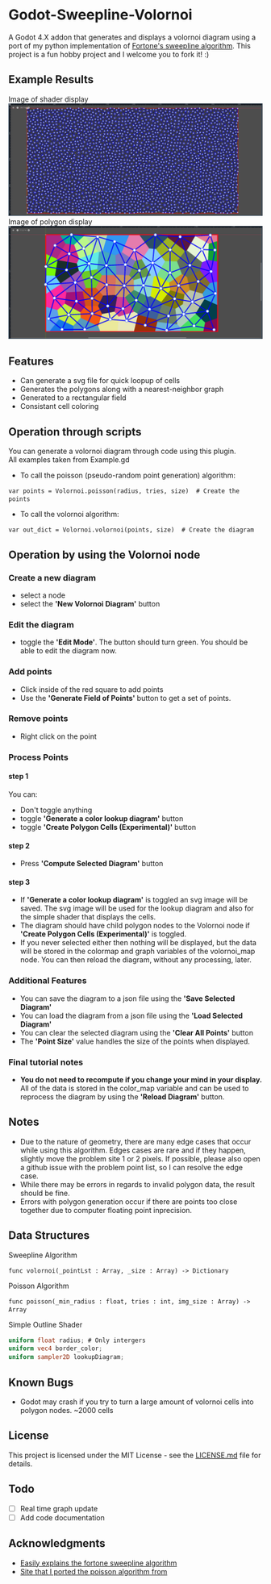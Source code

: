 # Godot-Sweepline-Volornoi

A Godot 4.X addon that generates and displays a volornoi diagram using a port of my python implementation of [Fortone's sweepline algorithm](https://en.wikipedia.org/wiki/Fortune%27s_algorithm). This project is a fun hobby project and I welcome you to fork it! :)

## Example Results
Image of shader display
![Image of shader display](https://github.com/Sinowa-Programming/Godot-Sweepline-Volornoi/blob/main/images/shader_display_example.png)
Image of polygon display
![Image of Polygon Display](https://github.com/Sinowa-Programming/Godot-Sweepline-Volornoi/blob/main/images/polygon_display_example.png)

## Features

* Can generate a svg file for quick loopup of cells
* Generates the polygons along with a nearest-neighbor graph
* Generated to a rectangular field
* Consistant cell coloring

## Operation through scripts
You can generate a volornoi diagram through code using this plugin.\
All examples taken from Example.gd
* To call the poisson (pseudo-random point generation) algorithm:
```GDScript
var points = Volornoi.poisson(radius, tries, size)	# Create the points
```
* To call the volornoi algorithm:
```GDScript
var out_dict = Volornoi.volornoi(points, size)	# Create the diagram
```


## Operation by using the Volornoi node

### Create a new diagram
* select a node
* select the **'New Volornoi Diagram'** button

### Edit the diagram
* toggle the **'Edit Mode'**. The button should turn green. You should be able to edit the diagram now.

### Add points
* Click inside of the red square to add points
* Use the **'Generate Field of Points'** button to get a set of points. 

### Remove points
* Right click on the point

### Process Points

#### step 1
You can:
* Don't toggle anything
* toggle **'Generate a color lookup diagram'** button
* toggle **'Create Polygon Cells (Experimental)'** button

#### step 2
* Press **'Compute Selected Diagram'** button

#### step 3
* If **'Generate a color lookup diagram'** is toggled an svg image will be saved. The svg image will be used for the lookup diagram and also for the simple shader that displays the cells.
* The diagram should have child polygon nodes to the Volornoi node if **'Create Polygon Cells (Experimental)'** is toggled.
* If you never selected either then nothing will be displayed, but the data will be stored in the colormap and graph variables of the volornoi_map node. You can then reload the diagram, without any processing, later.

### Additional Features
* You can save the diagram to a json file using the **'Save Selected Diagram'**
* You can load the diagram from a json file using the **'Load Selected Diagram'**
* You can clear the selected diagram using the **'Clear All Points'** button
* The **'Point Size'** value handles the size of the points when displayed.

### Final tutorial notes
* **You do not need to recompute if you change your mind in your display.** All of the data is stored in the color_map variable and can be used to reprocess the diagram by using the **'Reload Diagram'** button.

## Notes
* Due to the nature of geometry, there are many edge cases that occur while using this algorithm. Edges cases are rare and if they happen, slightly move the problem site 1 or 2 pixels. If possible, please also open a github issue with the problem point list, so I can resolve the edge case.
* While there may be errors in regards to invalid polygon data, the result should be fine.
* Errors with polygon generation occur if there are points too close together due to computer floating point inprecision.


## Data Structures
Sweepline Algorithm
```GDScript
func volornoi(_pointLst : Array, _size : Array) -> Dictionary
```
Poisson Algorithm
```GDScript
func poisson(_min_radius : float, tries : int, img_size : Array) -> Array
```
Simple Outline Shader
```GLSL
uniform float radius; # Only intergers
uniform vec4 border_color;
uniform sampler2D lookupDiagram;
```

## Known Bugs
* Godot may crash if you try to turn a large amount of volornoi cells into polygon nodes. ~2000 cells
## License

This project is licensed under the MIT License - see the [LICENSE.md](https://github.com/Sinowa-Programming/Godot-Sweepline-Volornoi/blob/main/LICENSE) file for details.

## Todo
* [ ] Real time graph update
* [ ] Add code documentation

## Acknowledgments

* [Easily explains the fortone sweepline algorithm](https://blog.ivank.net/fortunes-algorithm-and-implementation.html)
* [Site that I ported the poisson algorithm from](https://sighack.com/post/poisson-disk-sampling-bridsons-algorithm)

